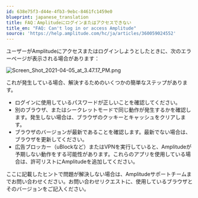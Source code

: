 ```yaml
---
id: 638e75f3-d44e-4fb3-9ebc-8461fc1459e0
blueprint: japanese_translation
title: FAQ：Amplitudeにログインまたはアクセスできない
title_en: "FAQ: Can't log in or access Amplitude"
source: 'https://help.amplitude.com/hc/ja/articles/360059024552'
---
```

ユーザーがAmplitudeにアクセスまたはログインしようとしたときに、次のエラーページが表示される場合があります：

![Screen_Shot_2021-04-05_at_3.47.17_PM.png](/docs/output/img/jp/screen-shot-2021-04-05-at-3-47-17-pm-png.png)

これが発生している場合、解決するためのいくつかの簡単なステップがあります。

* ログインに使用しているパスワードが正しいことを確認してください。
* 別のブラウザ、またはシークレットモードで同じ動作が発生するかを確認します。発生しない場合は、ブラウザのクッキーとキャッシュをクリアします。
* ブラウザのバージョンが最新であることを確認します。最新でない場合は、ブラウザを更新してください。
* 広告ブロッカー（uBlockなど）またはVPNを実行していると、Amplitudeが予期しない動作をする可能性があります。これらのアプリを使用している場合は、許可リストにAmplitudeを追加してください。

ここに記載したヒントで問題が解決しない場合は、Amplitudeサポートチームまでお問い合わせください。お問い合わせリクエストに、使用しているブラウザとそのバージョンをご記入ください。
